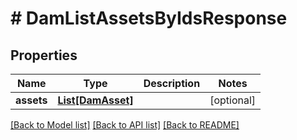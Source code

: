 # # DamListAssetsByIdsResponse


## Properties 


Name | Type | Description | Notes
------------ | ------------- | ------------- | -------------
**assets**| [**List[DamAsset]**](DamAsset.md) |   | [optional]


[[Back to Model list]](../../README.md#models) [[Back to API list]](../../README.md#endpoints) [[Back to README]](../../README.md)

